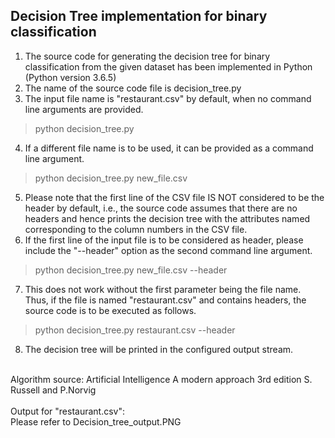 Decision Tree implementation for binary classification
---------------------
1. The source code for generating the decision tree for binary classification from the given dataset has been implemented in Python (Python version 3.6.5)
2. The name of the source code file is decision_tree.py
3. The input file name is "restaurant.csv" by default, when no command line arguments are provided.
> python decision_tree.py
4. If a different file name is to be used, it can be provided as a command line argument.
> python decision_tree.py new_file.csv
5. Please note that the first line of the CSV file IS NOT considered to be the header by default, i.e., the source code assumes that there are no headers and hence prints the decision tree with the attributes named corresponding to the column numbers in the CSV file. 
6. If the first line of the input file is to be considered as header, please include the "--header" option as the second command line argument.
> python decision_tree.py new_file.csv --header
7. This does not work without the first parameter being the file name. Thus, if the file is named "restaurant.csv" and contains headers, the source code is to be executed as follows.
> python decision_tree.py restaurant.csv --header
8. The decision tree will be printed in the configured output stream.
<br>
Algorithm source: Artificial Intelligence A modern approach 3rd edition S. Russell and P.Norvig
<br><br>
Output for "restaurant.csv":
<br>
Please refer to Decision_tree_output.PNG
